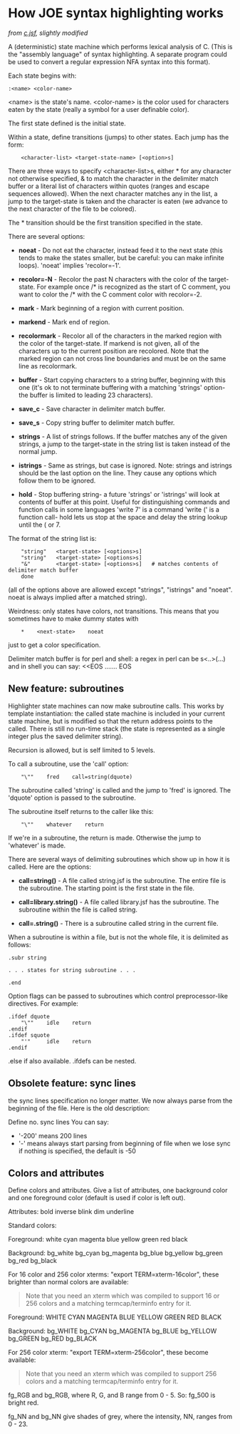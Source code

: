 How JOE syntax highlighting works
=================================

*from [c.jsf](http://joe-editor.hg.sourceforge.net/hgweb/joe-editor/joe-editor/file/tip/syntax/c.jsf.in),
slightly modified*

A (deterministic) state machine which performs lexical analysis of C.
(This is the "assembly language" of syntax highlighting.  A separate
program could be used to convert a regular expression NFA syntax into this
format).

Each state begins with:

    :<name> <color-name>

\<name\> is the state's name.
\<color-name\> is the color used for characters eaten by the state
(really a symbol for a user definable color).

The first state defined is the initial state.

Within a state, define transitions (jumps) to other states.  Each
jump has the form:

        <character-list> <target-state-name> [<option>s]

There are three ways to specify \<character-list\>s, either * for any
character not otherwise specified, & to match the character in the
delimiter match buffer or a literal list of characters within quotes
(ranges and escape sequences allowed).  When the next character matches
any in the list, a jump to the target-state is taken and the character is
eaten (we advance to the next character of the file to be colored).

The * transition should be the first transition specified in the state.

There are several options:

* __noeat__       - Do not eat the character, instead feed it to the next state
                    (this tends to make the states smaller, but be careful: you
                    can make infinite loops).  'noeat' implies 'recolor=-1'.

* __recolor=-N__  - Recolor the past N characters with the color of the
                    target-state.  For example once /* is recognized as the
                    start of C comment, you want to color the /* with the C
                    comment color with recolor=-2.

* __mark__        - Mark beginning of a region with current position.

* __markend__     - Mark end of region.

* __recolormark__ - Recolor all of the characters in the marked region with
                    the color of the target-state.  If markend is not given,
                    all of the characters up to the current position are recolored.
                    Note that the marked region can not cross line boundaries and
                    must be on the same line as recolormark.

* __buffer__      - Start copying characters to a string buffer, beginning with this
                    one (it's ok to not terminate buffering with a matching
                    'strings' option- the buffer is limited to leading 23
                    characters).

* __save_c__      - Save character in delimiter match buffer.

* __save_s__      - Copy string buffer to delimiter match buffer.

* __strings__     - A list of strings follows.  If the buffer matches any of the
                    given strings, a jump to the target-state in the string list
                    is taken instead of the normal jump.

* __istrings__    - Same as strings, but case is ignored.
                    Note: strings and istrings should be the last option on the
                    line.  They cause any options which follow them to be ignored.

* __hold__        - Stop buffering string- a future 'strings' or 'istrings' will
                    look at contents of buffer at this point.  Useful for distinguishing
                    commands and function calls in some languages 'write 7' is a command
                    'write (' is a function call- hold lets us stop at the space and delay
                    the string lookup until the ( or 7.

The format of the string list is:

        "string"   <target-state> [<options>s]
        "string"   <target-state> [<options>s]
        "&"        <target-state> [<options>s]   # matches contents of delimiter match buffer
        done

(all of the options above are allowed except "strings", "istrings" and "noeat".  noeat is
always implied after a matched string).

Weirdness: only states have colors, not transitions.  This means that you
sometimes have to make dummy states with

        *    <next-state>    noeat

just to get a color specification.

Delimiter match buffer is for perl and shell: a regex in perl can be s<..>(...)
and in shell you can say: <<EOS ....... EOS

New feature: subroutines
------------------------

Highlighter state machines can now make subroutine calls.  This works by
template instantiation: the called state machine is included in your
current state machine, but is modified so that the return address points
to the called.  There is still no run-time stack (the state is represented
as a single integer plus the saved delimiter string).

Recursion is allowed, but is self limited to 5 levels.

To call a subroutine, use the 'call' option:

        "\""    fred    call=string(dquote)

The subroutine called 'string' is called and the jump to 'fred' is
ignored.  The 'dquote' option is passed to the subroutine.

The subroutine itself returns to the caller like this:

        "\""    whatever    return

If we're in a subroutine, the return is made.  Otherwise the jump
to 'whatever' is made.

There are several ways of delimiting subroutines which show up in how it
is called.  Here are the options:

* __call=string()__         - A file called string.jsf is the subroutine.
                              The entire file is the subroutine.  The starting
                              point is the first state in the file.

* __call=library.string()__ - A file called library.jsf has the subroutine.
                              The subroutine within the file is called string.

* __call=.string()__        - There is a subroutine called string in the current file.

When a subroutine is within a file, but is not the whole file, it is delimited
as follows:

    .subr string

    . . . states for string subroutine . . .

    .end

Option flags can be passed to subroutines which control preprocessor-like
directives.  For example:

    .ifdef dquote
        "\""    idle    return
    .endif
    .ifdef squote
        "'"     idle    return
    .endif

.else if also available.  .ifdefs can be nested.

Obsolete feature: sync lines
----------------------------

the sync lines specification no longer matter.  We now always parse
from the beginning of the file.  Here is the old description:

Define no. sync lines
You can say:

* '-200' means 200 lines
* '-'    means always start parsing from beginning of file when we lose sync
         if nothing is specified, the default is -50

Colors and attributes
---------------------

Define colors and attributes.  Give a list of attributes, one
background color and one foreground color (default is used if
color is left out).

Attributes:
  bold inverse blink dim underline

Standard colors:

Foreground:
  white cyan magenta blue yellow green red black

Background:
  bg_white bg_cyan bg_magenta bg_blue bg_yellow bg_green bg_red bg_black

For 16 color and 256 color xterms: "export TERM=xterm-16color", these
brighter than normal colors are available:

> Note that you need an xterm which was compiled to support 16 or 256 colors
> and a matching termcap/terminfo entry for it.

Foreground:
  WHITE CYAN MAGENTA BLUE YELLOW GREEN RED BLACK

Background:
  bg_WHITE bg_CYAN bg_MAGENTA bg_BLUE bg_YELLOW bg_GREEN bg_RED bg_BLACK

For 256 color xterm: "export TERM=xterm-256color", these become available:

> Note that you need an xterm which was compiled to support 256 colors and a
> matching termcap/terminfo entry for it.

fg_RGB and bg_RGB, where R, G, and B range from 0 - 5.  So: fg_500 is bright red.

fg_NN and bg_NN give shades of grey, where the intensity, NN, ranges from 0 - 23.
